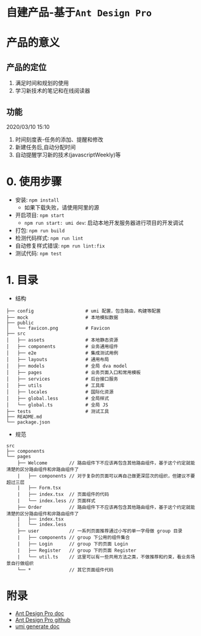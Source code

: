 # 自建产品-基于`Ant Design Pro`

# 产品的意义

## 产品的定位

1. 满足时间和规划的使用
2. 学习新技术的笔记和在线阅读器

## 功能

2020/03/10 15:10

1. 时间刻度表-任务的添加、提醒和修改
2. 新建任务后,自动分配时间
3. 自动提醒学习新的技术(javascriptWeekly)等

# 0. 使用步骤

- 安装: `npm install`
  - 如果下载失败，请使用阿里的源
- 开启项目: `npm start`
  - `npm run start: umi dev`: 启动本地开发服务器进行项目的开发调试
- 打包: `npm run build`
- 检测代码样式: `npm run lint`
- 自动修复样式错误: `npm run lint:fix`
- 测试代码: `npm test`

# 1. 目录

- 结构

```shell
├── config                   # umi 配置，包含路由，构建等配置
├── mock                     # 本地模拟数据
├── public
│   └── favicon.png          # Favicon
├── src
│   ├── assets               # 本地静态资源
│   ├── components           # 业务通用组件
│   ├── e2e                  # 集成测试用例
│   ├── layouts              # 通用布局
│   ├── models               # 全局 dva model
│   ├── pages                # 业务页面入口和常用模板
│   ├── services             # 后台接口服务
│   ├── utils                # 工具库
│   ├── locales              # 国际化资源
│   ├── global.less          # 全局样式
│   └── global.ts            # 全局 JS
├── tests                    # 测试工具
├── README.md
└── package.json
```

- 规范

```shell
src
├── components
└── pages
    ├── Welcome        // 路由组件下不应该再包含其他路由组件，基于这个约定就能清楚的区分路由组件和非路由组件了
    |   ├── components // 对于复杂的页面可以再自己做更深层次的组织，但建议不要超过三层
    |   ├── Form.tsx
    |   ├── index.tsx  // 页面组件的代码
    |   └── index.less // 页面样式
    ├── Order          // 路由组件下不应该再包含其他路由组件，基于这个约定就能清楚的区分路由组件和非路由组件了
    |   ├── index.tsx
    |   └── index.less
    ├── user           // 一系列页面推荐通过小写的单一字母做 group 目录
    |   ├── components // group 下公用的组件集合
    |   ├── Login      // group 下的页面 Login
    |   ├── Register   // group 下的页面 Register
    |   └── util.ts    // 这里可以有一些共用方法之类，不做推荐和约束，看业务场景自行做组织
    └── *              // 其它页面组件代码
```

# 附录

- [Ant Design Pro doc](https://pro.ant.design)
- [Ant Design Pro github](https://github.com/ant-design/ant-design-pro)
- [umi generate doc](https://umijs.org/zh-CN/docs/cli#umi-build)
